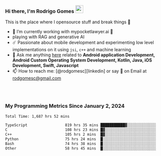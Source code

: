 
### Hi there, I'm Rodrigo Gomes <img src="https://media.giphy.com/media/hvRJCLFzcasrR4ia7z/giphy.gif" width="25px">
This is the place where I opensource stuff and break things 🤣
- 🔭 I’m currently working with mypocketlawyer.ai 💜
- playing with RAG and generative AI
- ☄️ Passionate about mobile development and experimenting low level implementations on it using `jsi`, `c++` and machine learning
- 💬 Ask me anything [here](https://github.com/rodgomesc/rodgomesc/issues) related to <b>Android application Development, Android Custom Operating System Development, Kotlin, Java, iOS Development, Swift, Javascript</b>
- 📫 How to reach me: [@rodgomesc][linkedin] or say 👋 on Email at [rodgomesc@gmail.com](mailto:rodgomesc@gmail.com)


<br/>

<!-- 
<picture>
  <img src="/github-metrics.svg" alt="Metrics">
</picture>
-->

</br>

### My Programming Metrics Since January 2, 2024 


<!--START_SECTION:waka-->

```txt
Total Time: 1,687 hrs 52 mins

TypeScript                 819 hrs 35 mins ███████████▓░░░░░░░░░░░░░   46.92 %
C                          108 hrs 23 mins █▓░░░░░░░░░░░░░░░░░░░░░░░   06.21 %
C++                        105 hrs 2 mins  █▓░░░░░░░░░░░░░░░░░░░░░░░   06.01 %
Python                     75 hrs 24 mins  █░░░░░░░░░░░░░░░░░░░░░░░░   04.32 %
Bash                       74 hrs 38 mins  █░░░░░░░░░░░░░░░░░░░░░░░░   04.27 %
Other                      58 hrs 45 mins  █░░░░░░░░░░░░░░░░░░░░░░░░   03.36 %
```

<!--END_SECTION:waka-->
